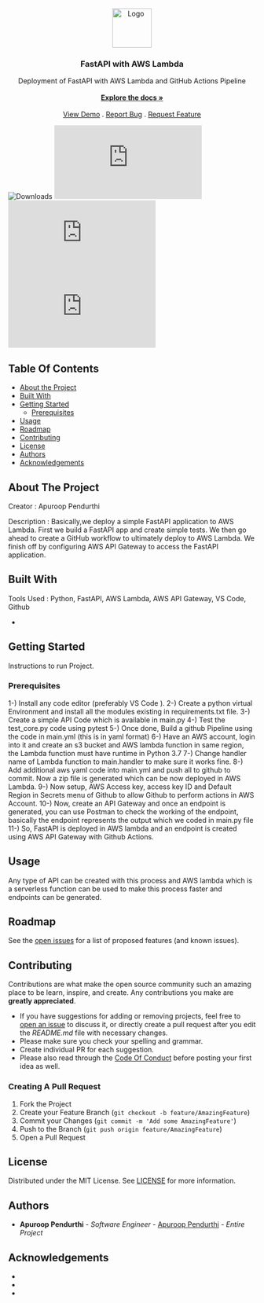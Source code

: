 <br/>
<p align="center">
  <a href="https://github.com/apuroop2201/ReadME.md">
    <img src="images/logo.png" alt="Logo" width="80" height="80">
  </a>

  <h3 align="center">FastAPI with AWS Lambda</h3>

  <p align="center">
     Deployment of FastAPI with AWS Lambda and GitHub Actions Pipeline
    <br/>
    <br/>
    <a href="https://github.com/apuroop2201/ReadME.md"><strong>Explore the docs »</strong></a>
    <br/>
    <br/>
    <a href="https://github.com/apuroop2201/ReadME.md">View Demo</a>
    .
    <a href="https://github.com/apuroop2201/ReadME.md/issues">Report Bug</a>
    .
    <a href="https://github.com/apuroop2201/ReadME.md/issues">Request Feature</a>
  </p>
</p>

![Downloads](https://img.shields.io/github/downloads/apuroop2201/ReadME.md/total) ![Contributors](https://img.shields.io/github/contributors/apuroop2201/ReadME.md?color=dark-green) ![Issues](https://img.shields.io/github/issues/apuroop2201/ReadME.md) ![License](https://img.shields.io/github/license/apuroop2201/ReadME.md) 

## Table Of Contents

* [About the Project](#about-the-project)
* [Built With](#built-with)
* [Getting Started](#getting-started)
  * [Prerequisites](#prerequisites)
* [Usage](#usage)
* [Roadmap](#roadmap)
* [Contributing](#contributing)
* [License](#license)
* [Authors](#authors)
* [Acknowledgements](#acknowledgements)

## About The Project

Creator : Apuroop Pendurthi

Description : Basically,we deploy a simple FastAPI application to AWS Lambda. First we build a FastAPI app and create simple tests. We then go ahead to create a GitHub workflow to ultimately deploy to AWS Lambda. We finish off by configuring AWS API Gateway to access the FastAPI application.

## Built With

Tools Used : Python, FastAPI, AWS Lambda, AWS API Gateway, VS Code, Github

* []()

## Getting Started

Instructions to run Project.


### Prerequisites

1-) Install any code editor (preferably VS Code ).
2-) Create a python virtual Environment and install all the modules existing in requirements.txt file.
3-) Create a simple API Code which is available in main.py
4-) Test the test_core.py code using pytest 
5-) Once done, Build a github Pipeline using the code in main.yml (this is in yaml format)
6-) Have an AWS account, login into it and create an s3 bucket and AWS lambda function in same region, the Lambda function must have runtime in Python 3.7
7-) Change handler name of Lambda function to main.handler to make sure it works fine.
8-) Add additional aws yaml code into main.yml and push all to github to commit. Now a zip file is generated which can be now deployed in AWS Lambda.
9-) Now setup, AWS Access key, access key ID and Default Region in Secrets menu of Github to allow Github to perform actions in AWS Account.
10-) Now, create an API Gateway and once an endpoint is generated, you can use Postman to check the working of the endpoint, basically the endpoint represents the output which we coded in main.py file
11-) So, FastAPI is deployed in AWS lambda and an endpoint is created using AWS API Gateway with Github Actions.

## Usage

Any type of API can be created with this process and AWS lambda which is a serverless function can be used to make this process faster and endpoints can be generated.

## Roadmap

See the [open issues](https://github.com/apuroop2201/ReadME.md/issues) for a list of proposed features (and known issues).

## Contributing

Contributions are what make the open source community such an amazing place to be learn, inspire, and create. Any contributions you make are **greatly appreciated**.
* If you have suggestions for adding or removing projects, feel free to [open an issue](https://github.com/apuroop2201/ReadME.md/issues/new) to discuss it, or directly create a pull request after you edit the *README.md* file with necessary changes.
* Please make sure you check your spelling and grammar.
* Create individual PR for each suggestion.
* Please also read through the [Code Of Conduct](https://github.com/apuroop2201/ReadME.md/blob/main/CODE_OF_CONDUCT.md) before posting your first idea as well.

### Creating A Pull Request

1. Fork the Project
2. Create your Feature Branch (`git checkout -b feature/AmazingFeature`)
3. Commit your Changes (`git commit -m 'Add some AmazingFeature'`)
4. Push to the Branch (`git push origin feature/AmazingFeature`)
5. Open a Pull Request

## License

Distributed under the MIT License. See [LICENSE](https://github.com/apuroop2201/ReadME.md/blob/main/LICENSE.md) for more information.

## Authors

* **Apuroop Pendurthi** - *Software Engineer* - [Apuroop Pendurthi](https://github.com/apuroop2201) - *Entire Project*

## Acknowledgements

* []()
* []()
* []()
